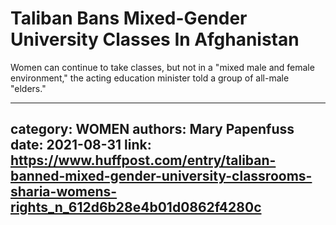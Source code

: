 # Taliban Bans Mixed-Gender University Classes In Afghanistan

Women can continue to take classes, but not in a "mixed male and female environment," the acting education minister told a group of all-male "elders."

---
category: WOMEN
authors: Mary Papenfuss
date: 2021-08-31
link: https://www.huffpost.com/entry/taliban-banned-mixed-gender-university-classrooms-sharia-womens-rights_n_612d6b28e4b01d0862f4280c
---
